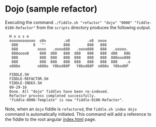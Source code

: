 Dojo (sample refactor)
======

Executing the command `./fiddle.sh "refactor" "dojo" "0000" "fiddle-0100-Refactor"` from the `scripts` directory produces
the following output.

      H o u s e
      oooooooooooo  o8o        .o8        .o8  oooo
       888       8  `"'        888        888   888
       888         oooo   .oooo888   .oooo888   888   .ooooo.
       888oooo8     888  d88   888  d88   888   888  d88   88b
       888          888  888   888  888   888   888  888ooo888
       888          888  888   888  888   888   888  888    .o
      o888o        o888o  Y8bod88P   Y8bod88P  o888o  Y8bod8P
      
      FIDDLE.SH
      FIDDLE-REFACTOR.SH
      FIDDLE-INDEX.SH
      09-29-16
      Done. All "dojo" fiddles have been re-indexed.
      Refactor process completed successfully.
      "fiddle-0000-Template" is now "fiddle-0100-Refactor".
      

Note, when an `dojo` fiddle is `refactored`, the `fiddle.sh index dojo` command is automatically initiated.  This 
command will add a reference to the fiddle to the root angular [index.html](index.html) page.




